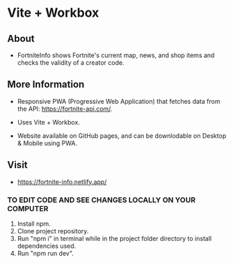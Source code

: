 # Vite + Workbox

## About
- FortniteInfo shows Fortnite's current map, news, and shop items and checks the validity of a creator code.

## More Information
- Responsive PWA (Progressive Web Application) that fetches data from the API: https://fortnite-api.com/.

- Uses Vite + Workbox.

- Website available on GitHub pages, and can be downlodable on Desktop & Mobile using PWA.

## Visit
- https://fortnite-info.netlify.app/

### TO EDIT CODE AND SEE CHANGES LOCALLY ON YOUR COMPUTER

1. Install npm.
2. Clone project repository.
3. Run "npm i" in terminal while in the project folder directory to install dependencies used.
4. Run "npm run dev".
